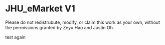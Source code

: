 # JHU_eMarket V1

Please do not redistrubute, modify, or claim this work as your own, without the permissions granted by Zeyu Hao and Justin Oh.

test again